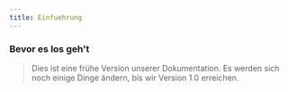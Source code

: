 ```yaml
---
title: Einfuehrung
---
```


### Bevor es los geh't

> Dies ist eine frühe Version unserer Dokumentation. Es werden sich noch einige Dinge ändern, bis wir Version 1.0 erreichen.

